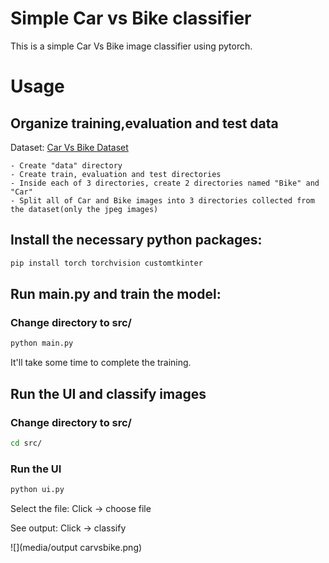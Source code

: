 # Simple Car vs Bike classifier

This is a simple Car Vs Bike image classifier using pytorch.


# Usage

## Organize training,evaluation and test data
Dataset:
[Car Vs Bike  Dataset](https://www.kaggle.com/datasets/utkarshsaxenadn/car-vs-bike-classification-dataset)

    - Create "data" directory
    - Create train, evaluation and test directories
    - Inside each of 3 directories, create 2 directories named "Bike" and "Car"
    - Split all of Car and Bike images into 3 directories collected from the dataset(only the jpeg images)

## Install the necessary python packages:

```bash
pip install torch torchvision customtkinter
```

## Run main.py and train the model:
### Change directory to src/

```python
python main.py
```
It'll take some time to complete the training.

## Run the UI and classify images
### Change directory to src/
```bash
cd src/
```
### Run the UI
```python
python ui.py
```
Select the file:
Click -> choose file 

See output:
Click -> classify


![](media/output carvsbike.png)
